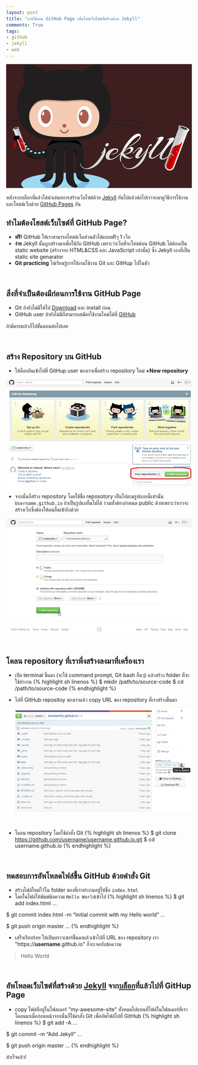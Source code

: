 ```yaml
---
layout: post
title: "การใช้งาน GitHub Page เพื่อโฮสเว็บไซต์ที่สร้างด้วย Jekyll"
comments: True
tags:
- github
- jekyll
- web
---
```


<a href="{{ page.url }}"><img src="/assets/github-pages-jekyll.jpg" /></a>
<!--more-->
หลังจากบล็อกที่แล้วได้นำเสนอการสร้างเว็บไซต์ด้วย [Jekyll](http://jekyllrb.com/) กันไปแล้วต่อไปเราจะมาดูวิธีการใช้งานและโฮสต์เว็บด้วย [GitHub Pages](https://pages.github.com/) กัน

## ทำไมต้องโฮสต์เว็บไซต์ที่ GitHub Page?
- <strong>ฟรี!</strong> GitHub ให้เราสามารถโฮสต์เว็บส่วนตัวได้แบบฟรีๆ 1 เว็บ
- <strong>ง่าย</strong> Jekyll นั้นถูกสร้างมาเพื่อใช้กับ GitHub เพราะว่าเว็บที่จะโฮสต์บน GitHub ได้ต้องเป็น static website (สร้างจาก HTML&CSS และ JavaScript เท่านั้น) ซึ่ง Jekyll เองก็เป็น static site genarator
- <strong>Git practicing</strong> ได้เรียนรู้การใช้งานใช้งาน Git และ GitHup ไปในตัว

<br />

## สิ่งที่จำเป็นต้องมีก่อนการใช้งาน GitHub Page
- Git ถ้ายังไม่มีให้ไป [Download](https://git-scm.com/download) และ install ก่อน
- GitHub user ถ้ายังไม่มีก็สามารถสมัครใช้งานใหม่ได้ที่ [GitHub](https://github.com/)

ถ้ามีครบแล้วก็ไปขั้นตอนต่อไปเลย

<br />

## สร้าง Repository บน GitHub
- ให้ล็อกอินเข้าไปที่ GitHup user ของเราเพื่อสร้าง repository ใหม่ <strong>+New repository</strong>

![new-repo](/assets/gh-page/new-repo.jpg)

- จากนั้นก็สร้าง repository โดยใช้ชื่อ reposotory เป็นไปตามรูปแบบนี้เท่านั้น `Username.github.io` ถ้าเป็นรูปแบอื่นไม่ได้ รวมทั้งต้องกำหนด public ด้วยเพราะว่าเราจะสร้างเว็บซึ่งต้องให้คนอื่นเข้าถึงด้วย

![create-repo](/assets/gh-page/create-repo.jpg)

<br />

## โคลน repository ที่เราพึ่งสร้างลงมาที่เครื่องเรา
- เปิด terminal ขึ้นมา (จะใช้ command prompt, Git bash อื่นๆ) แล้วสร้าง folder ที่จะใช้ทำงาน
{% highlight sh linenos %}
$ mkdir /path/to/source-code
$ cd /path/to/source-code
{% endhighlight %}
    
- ไปที่ GitHub repositoy ของเราแล้ว copy URL ของ repository ที่เราสร้างขึ้นมา

![copy-to-clipboard](/assets/gh-page/copy-to-clipboard.jpg)

<br />

- โคลน repository โดยใช้คำสั่ง Git
{% highlight sh linenos %}
$ git clone https://github.com/username/username.github.io.git
$ cd username.github.io
{% endhighlight %}

<br />

## ทดสอบการอัพโหลดไฟล์ขึ้น GitHub ด้วยคำสั่ง Git
- สร้างไฟล์ใหม่ไว้ใน folder ของที่เราทำงานอยู่ให้ชื่อ `index.html`
- โดยในไฟล์ให้พิมพ์ช้อความ `Hello World`เข้าไป
{% highlight sh linenos %}
$ git add index.html
...

$ git commit index.html -m “Initial commit with my Hello world”
...

$ git push origin master
...
{% endhighlight %}
    
- เสร็จเรียบร้อย ให้เปิดบราวเซอร์ขึ้นมาแล้วเข้าไปที่ URL ของ repository เรา "https://<strong>username</strong>.github.io"
ก็จะเจอกับข้อความ <br />

> Hello World

<br />

## อัพโหลดเว็บไซต์ที่สร้างด้วย [Jekyll](https://eswizardry.github.io/2015/07/12/introducing-jekyll/) จาก[บล็อก](https://eswizardry.github.io/2015/07/12/introducing-jekyll/)ที่แล้วไปที่ GitHup Page
- copy ไฟล์ที่อยู่ในโฟลเดอร์ "my-awesome-site" ทั้งหมดไปแทนที่ไฟล์ในโฟลเดอร์ที่เราโคลนมาเมื่อก่อนหน้าจากนั้นก็ใช้คำสั่ง Git เพื่ออัพไฟล์ไปที่ GitHub
{% highlight sh linenos %}
$ git add -A
...

$ git commit -m “Add Jekyll”
...

$ git push origin master
...
{% endhighlight %}
    
สำเร็จแล้ว!
